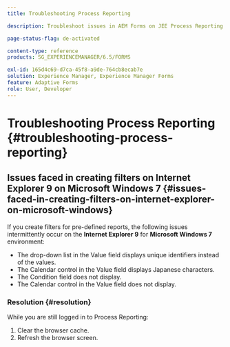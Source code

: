 ```yaml
---
title: Troubleshooting Process Reporting

description: Troubleshoot issues in AEM Forms on JEE Process Reporting

page-status-flag: de-activated

content-type: reference
products: SG_EXPERIENCEMANAGER/6.5/FORMS

exl-id: 165d4c69-d7ca-45f8-a9de-764cb8ecab7e
solution: Experience Manager, Experience Manager Forms
feature: Adaptive Forms
role: User, Developer
---
```

# Troubleshooting Process Reporting {#troubleshooting-process-reporting}

## Issues faced in creating filters on Internet Explorer 9 on Microsoft Windows 7 {#issues-faced-in-creating-filters-on-internet-explorer-on-microsoft-windows}

If you create filters for pre-defined reports, the following issues intermittently occur on the **Internet Explorer 9** for **Microsoft Windows 7** environment:

* The drop-down list in the Value field displays unique identifiers instead of the values.
* The Calendar control in the Value field displays Japanese characters.
* The Condition field does not display.
* The Calendar control in the Value field does not display.

### Resolution {#resolution}

While you are still logged in to Process Reporting:

1. Clear the browser cache.
1. Refresh the browser screen.
